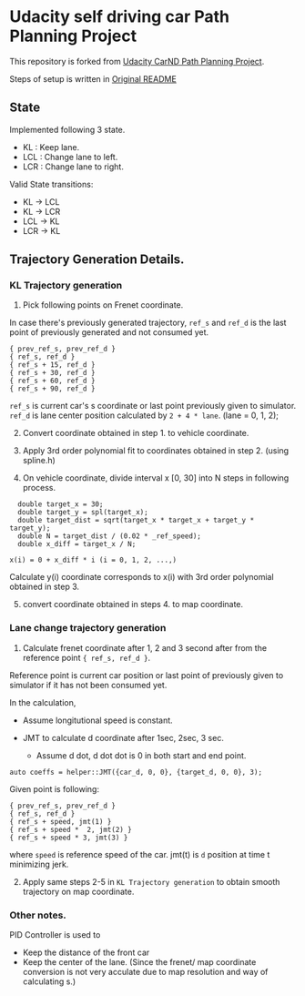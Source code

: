 # Udacity self driving car Path Planning Project

This repository is forked from [Udacity CarND Path Planning Project](https://github.com/udacity/CarND-Path-Planning-Project).

Steps of setup is written in [Original README](./README-ORG.md)

## State

Implemented following 3 state.

- KL : Keep lane.
- LCL : Change lane to left.
- LCR : Change lane to right.


Valid State transitions:
- KL -> LCL
- KL -> LCR
- LCL -> KL
- LCR -> KL

## Trajectory Generation Details.

### KL Trajectory generation

1. Pick following points on Frenet coordinate.

In case there's previously generated trajectory,
`ref_s` and `ref_d` is the last point of previously generated and not consumed yet.

```
{ prev_ref_s, prev_ref_d }
{ ref_s, ref_d }
{ ref_s + 15, ref_d }
{ ref_s + 30, ref_d }
{ ref_s + 60, ref_d }
{ ref_s + 90, ref_d }
```

`ref_s` is current car's s coordinate or last point previously given to simulator.
`ref_d` is lane center position calculated by `2 + 4 * lane`. (lane = 0, 1, 2);

2. Convert coordinate obtained in step 1. to vehicle coordinate.

3. Apply 3rd order polynomial fit to coordinates obtained in step 2.
    (using spline.h)

4. On vehicle coordinate, divide interval x [0, 30] into N steps in following process.

```
  double target_x = 30;
  double target_y = spl(target_x);
  double target_dist = sqrt(target_x * target_x + target_y * target_y);
  double N = target_dist / (0.02 * _ref_speed);
  double x_diff = target_x / N;
```

```
x(i) = 0 + x_diff * i (i = 0, 1, 2, ...,)
```

Calculate y(i) coordinate corresponds to x(i) with 3rd order polynomial obtained in step 3.

5. convert coordinate obtained in steps 4. to map coordinate.

### Lane change trajectory generation

1. Calculate frenet coordinate after 1, 2 and 3 second after from the reference point
`{ ref_s, ref_d }`.

Reference point is current car position or last point of previously given to simulator if it has not been consumed yet.

In the calculation,

- Assume longitutional speed is constant.

- JMT to calculate d coordinate after 1sec, 2sec, 3 sec.
  - Assume d dot, d dot dot is 0 in both start and end point.

```
auto coeffs = helper::JMT({car_d, 0, 0}, {target_d, 0, 0}, 3);
```

Given point is following:

```
{ prev_ref_s, prev_ref_d }
{ ref_s, ref_d }
{ ref_s + speed, jmt(1) }
{ ref_s + speed *  2, jmt(2) }
{ ref_s + speed * 3, jmt(3) }
```

where `speed` is reference speed of the car.
jmt(t) is `d` position at time t minimizing jerk.

2. Apply same steps 2-5 in `KL Trajectory generation` to obtain smooth trajectory
 on map coordinate.

### Other notes.

PID Controller is used to

- Keep the distance of the front car 
- Keep the center of the lane.
 (Since the frenet/ map coordinate conversion is not very acculate due to map resolution and way of calculating s.)
